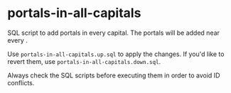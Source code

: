 # portals-in-all-capitals
SQL script to add portals in every capital.
The portals will be added near every <Portal Trainer>.

Use `portals-in-all-capitals.up.sql` to apply the changes. 
If you'd like to revert them, use `portals-in-all-capitals.down.sql`.

Always check the SQL scripts before executing them in order to avoid ID conflicts. 
